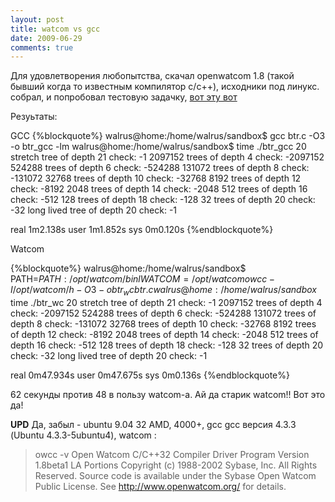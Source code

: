 ```yaml
---
layout: post
title: watcom vs gcc
date: 2009-06-29
comments: true 
---
```



Для удовлетворения любопытства, скачал openwatcom 1.8 (такой бывший когда то
известным компилятор c/c++), исходники под линукс. собрал, и попробовал
тестовую задачку, [вот эту вот](http://shootout.alioth.debian.org/u32q/benchmark.php?test=binarytrees&lang=gcc&box=1)

Резуьтаты:
<!-- more -->
GCC
{%blockquote%}
walrus@home:/home/walrus/sandbox$ gcc btr.c -O3 -o btr_gcc -lm
walrus@home:/home/walrus/sandbox$ time ./btr_gcc 20
stretch tree of depth 21  check: -1
2097152  trees of depth 4  check: -2097152
524288 trees of depth 6  check: -524288
131072  trees of depth 8  check: -131072
32768  trees of depth 10  check: -32768
8192  trees of depth 12  check: -8192
2048  trees of depth 14  check: -2048
512  trees of depth 16  check: -512
128  trees of depth 18  check: -128
32  trees of depth 20  check: -32
long lived tree of depth 20  check: -1

real 1m2.138s
user 1m1.852s
sys 0m0.120s
{%endblockquote%}

Watcom

{%blockquote%}
walrus@home:/home/walrus/sandbox$ PATH=$PATH:/opt/watcom/binl WATCOM=/opt/watcom owcc -I/opt/watcom/h  -O3 -obtr_wc  btr.c 
walrus@home:/home/walrus/sandbox$ time ./btr_wc 20
stretch tree of depth 21  check: -1
2097152  trees of depth 4  check: -2097152
524288 trees of depth 6  check: -524288
131072  trees of depth 8  check: -131072
32768  trees of depth 10  check: -32768
8192  trees of depth 12  check: -8192
2048  trees of depth 14  check: -2048
512  trees of depth 16  check: -512
128  trees of depth 18  check: -128
32  trees of depth 20  check: -32
long lived tree of depth 20  check: -1

real 0m47.934s
user 0m47.675s
sys 0m0.136s
{%endblockquote%}

62 секунды против 48 в пользу watcom-а. Ай да старик watcom!! Вот это
да!

**UPD**  Да, забыл - ubuntu 9.04 32 AMD, 4000+, gcc gcc версия 4.3.3 (Ubuntu 4.3.3-5ubuntu4), watcom :

> owcc -v
> Open Watcom C/C++32 Compiler Driver Program Version 1.8beta1 LA
> Portions Copyright (c) 1988-2002 Sybase, Inc. All Rights Reserved.
> Source code is available under the Sybase Open Watcom Public License.
> See http://www.openwatcom.org/ for details.


